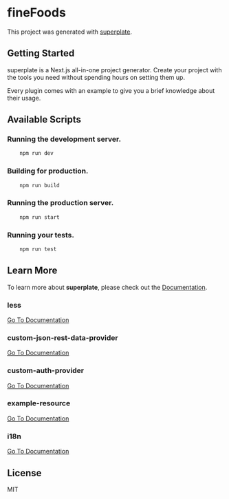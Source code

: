 # fineFoods

This project was generated with [superplate](https://github.com/pankod/superplate).

## Getting Started

superplate is a Next.js all-in-one project generator. Create your project with the tools you need without spending hours on setting them up.

Every plugin comes with an example to give you a brief knowledge about their usage.

## Available Scripts

### Running the development server.

```bash
    npm run dev
```

### Building for production.

```bash
    npm run build
```

### Running the production server.

```bash
    npm run start
```

### Running your tests.

```bash
    npm run test
```

## Learn More

To learn more about **superplate**, please check out the [Documentation](https://github.com/pankod/superplate).

### **less**

[Go To Documentation]()

### **custom-json-rest-data-provider**

[Go To Documentation]()

### **custom-auth-provider**

[Go To Documentation]()

### **example-resource**

[Go To Documentation]()

### **i18n**

[Go To Documentation]()

## License

MIT

